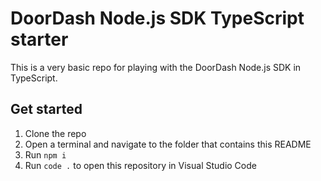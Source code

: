 # DoorDash Node.js SDK TypeScript starter

This is a very basic repo for playing with the DoorDash Node.js SDK in TypeScript.

## Get started

1. Clone the repo
1. Open a terminal and navigate to the folder that contains this README
1. Run `npm i`
1. Run `code .` to open this repository in Visual Studio Code
